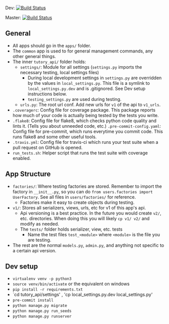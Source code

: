 Dev: [![Build Status](https://travis-ci.com/marclanepitt/tutory_api.svg?token=QxTgpKzhU3nxqVJMzhCC&branch=dev)](https://travis-ci.com/marclanepitt/tutory_api)

Master: [![Build Status](https://travis-ci.com/marclanepitt/tutory_api.svg?token=QxTgpKzhU3nxqVJMzhCC&branch=master)](https://travis-ci.com/marclanepitt/tutory_api)

## General
* All apps should go in the `apps/` folder.
* The `common` app is used to for general management commands, any other general things.
* The inner `tutory_api/` folder holds:
    * `settings/`: Module for all settings (`settings.py` imports the necessary testing, local settings files)
        * During local development settings in `settings.py` are overridden by the values in `local_settings.py`. This file is a symlink to `local_settings.py.dev` and is .gitignored. See Dev setup instructions below.
        * `testing_settings.py` are used during testing.
    * `urls.py`: The root url conf. Add new urls for `v1` of the api to `v1_urls`.
* `.coveragerc`: Config file for coverage package. This package reports how much of your code is actually being tested by the tests you write.
* `.flake8`: Config file for flake8, which checks python code quality and lints it. (Tells you about unneeded code, etc.)
`.pre-commit-config.yaml`: Config file for pre-commit, which runs everytime you commit code. This runs flake8 and some other useful tools.
* `.travis.yml`: Config file for travis-ci which runs your test suite when a pull request on GitHub is opened.
* `run_tests.sh`: Helper script that runs the test suite with coverage enabled.

## App Structure
* `factories/`: Where testing factories are stored. Remember to import the factory in `__init__.py`, so you can do `from users.factories import UserFactory`. See all files in `users/factories/` for reference.
    * Factories make it easy to create objects during testing.
* `v1/`: Stores all serializers, views, urls, etc for v1 of this app's api.
    * Api versioning is a best practice. In the future you would create `v2/`, etc. directories. When doing this you will likely `cp v1/ v2/` and modify as needed.
    * The `tests/` folder holds serializer, view, etc. tests
        * Name the test files `test_<module>` where `<module>` is the file you are testing.
* The rest are the normal `models.py`, `admin.py`, and anything not specific to a certain api version.

## Dev setup
* `virtualenv venv -p python3`
* `source venv/bin/activate` or the equivalent on windows
* `pip install -r requirements.txt`
* `cd tutory_api/settings' , 'cp local_settings.py.dev local_settings.py'
* `pre-commit install`
* `python manage.py migrate`
* `python manage.py run_seeds`
* `python manage.py runserver`
